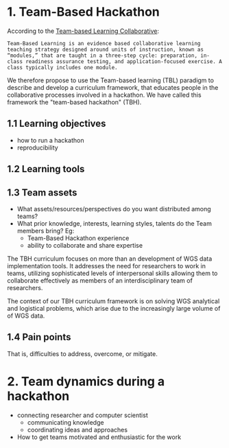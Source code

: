 # 1. Team-Based Hackathon

According to the [Team-based Learning Collaborative](http://www.teambasedlearning.org/definition/): 

```
Team-Based Learning is an evidence based collaborative learning teaching strategy designed around units of instruction, known as “modules,” that are taught in a three-step cycle: preparation, in-class readiness assurance testing, and application-focused exercise. A class typically includes one module.
```

We therefore propose to use the Team-based learning (TBL) paradigm to describe and develop a curriculum framework, that educates people in the collaborative processes involved in a hackathon. We have called this framework the "team-based hackathon" (TBH).


## 1.1 Learning objectives
* how to run a hackathon
* reproducibility 

## 1.2 Learning tools

## 1.3 Team assets
* What assets/resources/perspectives do you want distributed among teams? 
* What prior knowledge, interests, learning styles, talents do the Team members bring? Eg:
    * Team-Based Hackathon experience
    * ability to collaborate and share expertise
    
The TBH curriculum focuses on more than an development of WGS data implementation tools.  It addresses the need for researchers to work in teams, utilizing sophisticated levels of interpersonal skills allowing them to collaborate effectively as members of an interdisciplinary team of researchers.  

The context of our TBH curriculum framework is on solving WGS analytical and logistical problems, which arise due to the increasingly large volume of of WGS data. 

## 1.4 Pain points
That is, difficulties to address, overcome, or mitigate.


# 2. Team dynamics during a hackathon
* connecting researcher and computer scientist
    * communicating knowledge
    * coordinating ideas and approaches
* How to get teams motivated and enthusiastic for the work
